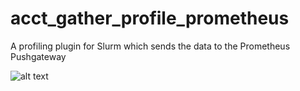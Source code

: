 # acct_gather_profile_prometheus

A profiling plugin for Slurm which sends the data to the Prometheus Pushgateway

![alt text](https://docs.google.com/drawings/d/e/2PACX-1vTfNbhKJjLL1YRm1IJ0J_Ga5k9mFkeEKUUMnppC3NiA6SsKUVtQ7HKFR-9aosTzhuKdPQmt9yUYP9wr/pub?w=960&h=720)